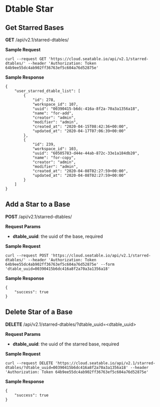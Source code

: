 # Dtable Star

## Get Starred Bases

**GET** /api/v2.1/starred-dtables/

**Sample Request**

```
curl --request GET 'https://cloud.seatable.io/api/v2.1/starred-dtables/' --header 'Authorization: Token 64b9ee55dc4ab902ff36763ef5c604a76d52875e'

```

**Sample Response**

```
{
    "user_starred_dtable_list": [
        {
            "id": 278,
            "workspace_id": 107,
            "uuid": "00390415-b6dc-416a-8f2a-70a3a1356a18",
            "name": "for-add",
            "creator": "admin",
            "modifier": "admin",
            "created_at": "2020-04-15T08:42:36+00:00",
            "updated_at": "2020-04-17T07:06:39+00:00"
        },
        {
            "id": 239,
            "workspace_id": 103,
            "uuid": "60505783-d44e-44ab-872c-33e1a184db20",
            "name": "for-copy",
            "creator": "admin",
            "modifier": "admin",
            "created_at": "2020-04-08T02:27:59+00:00",
            "updated_at": "2020-04-08T02:27:59+00:00"
        }
    ]
}

```

## Add a Star to a Base

**POST** /api/v2.1/starred-dtables/

**Request Params**

* **dtable_uuid**: the uuid of the base, required

**Sample Request**

```
curl --request POST 'https://cloud.seatable.io/api/v2.1/starred-dtables/' --header 'Authorization: Token 64b9ee55dc4ab902ff36763ef5c604a76d52875e' --form 'dtable_uuid=00390415b6dc416a8f2a70a3a1356a18'

```

**Sample Response**

```
{
    "success": true
}

```

## Delete Star of a Base

 **DELETE** /api/v2.1/starred-dtables/?dtable_uuid=\<dtable_uuid>

**Request Params**

* **dtable_uuid**: the uuid of the starred base, required

**Sample Request**

```
curl --request DELETE 'https://cloud.seatable.io/api/v2.1/starred-dtables/?dtable_uuid=00390415b6dc416a8f2a70a3a1356a18' --header 'Authorization: Token 64b9ee55dc4ab902ff36763ef5c604a76d52875e'

```

**Sample Response**

```
{
    "success": true
}

```


